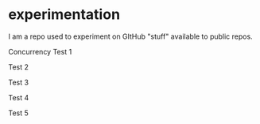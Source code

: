 # experimentation
I am a repo used to experiment on GItHub "stuff" available to public repos.  

Concurrency Test 1

Test 2

Test 3

Test 4

Test 5

